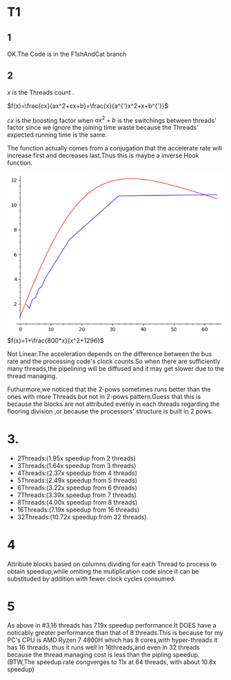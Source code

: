 # T1

## 1

OK.The Code is in the F1shAndCat branch

## 2

$x$ is the Threads count .

$f(x)=\frac{cx}{ax^2+cx+b}=\frac{x}{a^{'}x^2+x+b^{'}}$

$cx$ is the boosting factor when $ax^2+b$ is the switchings between threads' factor since we ignore the joining time waste because the Threads' expected running time is the same.

The function actually comes from a conjugation that the accelerate rate will increase first and decreases last.Thus this is maybe a inverse Hook function.

![1685983719878](image/T1/1685983719878.png)$f(x)=1+\frac{800*x}{x^2+1296}$

Not Linear.The acceleration depends on the difference between the bus rate and the processing code's clock counts.So when there are sufficiently many threads,the pipelining will be diffused and it may get slower due to the thread managing.

Futhurmore,we noticed that the 2-pows sometimes runs better than the ones with more Threads but not in 2-pows pattern.Guess that this is because the blocks are not attributed evenly in each threads regarding the flooring division ,or because the processors' structure is built in 2 pows.

# 3.

* 2Threads:(1.95x speedup from 2 threads)
* 3Threads:(1.64x speedup from 3 threads)
* 4Threads:(2.37x speedup from 4 threads)
* 5Threads:(2.49x speedup from 5 threads)
* 6Threads:(3.22x speedup from 6 threads)
* 7Threads:(3.39x speedup from 7 threads)
* 8Threads:(4.00x speedup from 8 threads)
* 16Threads:(7.19x speedup from 16 threads)
* 32Threads:(10.72x speedup from 32 threads)

# 4

Attribute blocks based on columns dividing for each Thread to process to obtain speedup,while omiting the mutiplication code since it can be substituded by addition with fewer clock cycles consumed.

# 5

As above in #3,16 threads has 7.19x speedup performance.It DOES have a noticably greater performance than that of 8 threads.This is because for my PC's CPU is AMD Ryzen 7 4800H which has  8 cores,with hyper-threads it has 16 threads, thus it runs well in 16threads,and even in 32 threads because the thread managing cost is less than the pipling speedup.(BTW,The speedup rate congverges to 11x at 64 threads, with about 10.8x speedup)
